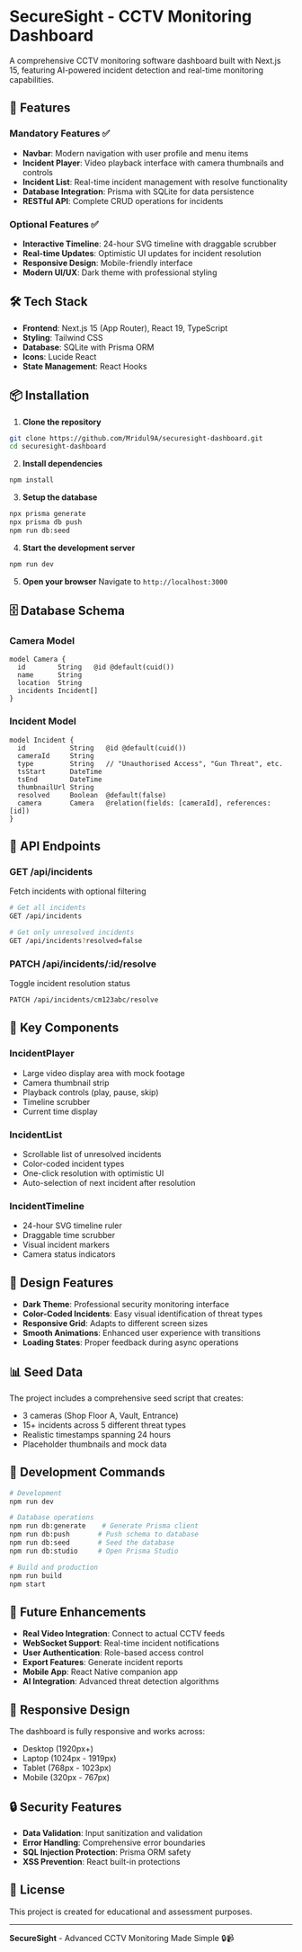 # SecureSight - CCTV Monitoring Dashboard

A comprehensive CCTV monitoring software dashboard built with Next.js 15, featuring AI-powered incident detection and real-time monitoring capabilities.

## 🚀 Features

### Mandatory Features ✅
- **Navbar**: Modern navigation with user profile and menu items
- **Incident Player**: Video playback interface with camera thumbnails and controls
- **Incident List**: Real-time incident management with resolve functionality
- **Database Integration**: Prisma with SQLite for data persistence
- **RESTful API**: Complete CRUD operations for incidents

### Optional Features ✅
- **Interactive Timeline**: 24-hour SVG timeline with draggable scrubber
- **Real-time Updates**: Optimistic UI updates for incident resolution
- **Responsive Design**: Mobile-friendly interface
- **Modern UI/UX**: Dark theme with professional styling

## 🛠️ Tech Stack

- **Frontend**: Next.js 15 (App Router), React 19, TypeScript
- **Styling**: Tailwind CSS
- **Database**: SQLite with Prisma ORM
- **Icons**: Lucide React
- **State Management**: React Hooks

## 📦 Installation

1. **Clone the repository**
```bash
git clone https://github.com/Mridul9A/securesight-dashboard.git
cd securesight-dashboard
```

2. **Install dependencies**
```bash
npm install
```

3. **Setup the database**
```bash
npx prisma generate
npx prisma db push
npm run db:seed
```

4. **Start the development server**
```bash
npm run dev
```

5. **Open your browser**
Navigate to `http://localhost:3000`

## 🗄️ Database Schema

### Camera Model
```prisma
model Camera {
  id        String   @id @default(cuid())
  name      String
  location  String
  incidents Incident[]
}
```

### Incident Model
```prisma
model Incident {
  id           String   @id @default(cuid())
  cameraId     String
  type         String   // "Unauthorised Access", "Gun Threat", etc.
  tsStart      DateTime
  tsEnd        DateTime
  thumbnailUrl String
  resolved     Boolean  @default(false)
  camera       Camera   @relation(fields: [cameraId], references: [id])
}
```

## 🔌 API Endpoints

### GET /api/incidents
Fetch incidents with optional filtering
```bash
# Get all incidents
GET /api/incidents

# Get only unresolved incidents
GET /api/incidents?resolved=false
```

### PATCH /api/incidents/:id/resolve
Toggle incident resolution status
```bash
PATCH /api/incidents/cm123abc/resolve
```

## 🎯 Key Components

### IncidentPlayer
- Large video display area with mock footage
- Camera thumbnail strip
- Playback controls (play, pause, skip)
- Timeline scrubber
- Current time display

### IncidentList
- Scrollable list of unresolved incidents
- Color-coded incident types
- One-click resolution with optimistic UI
- Auto-selection of next incident after resolution

### IncidentTimeline
- 24-hour SVG timeline ruler
- Draggable time scrubber
- Visual incident markers
- Camera status indicators

## 🎨 Design Features

- **Dark Theme**: Professional security monitoring interface
- **Color-Coded Incidents**: Easy visual identification of threat types
- **Responsive Grid**: Adapts to different screen sizes
- **Smooth Animations**: Enhanced user experience with transitions
- **Loading States**: Proper feedback during async operations

## 📊 Seed Data

The project includes a comprehensive seed script that creates:
- 3 cameras (Shop Floor A, Vault, Entrance)
- 15+ incidents across 5 different threat types
- Realistic timestamps spanning 24 hours
- Placeholder thumbnails and mock data

## 🔧 Development Commands

```bash
# Development
npm run dev

# Database operations
npm run db:generate    # Generate Prisma client
npm run db:push       # Push schema to database
npm run db:seed       # Seed the database
npm run db:studio     # Open Prisma Studio

# Build and production
npm run build
npm start
```

## 🌟 Future Enhancements

- **Real Video Integration**: Connect to actual CCTV feeds
- **WebSocket Support**: Real-time incident notifications
- **User Authentication**: Role-based access control
- **Export Features**: Generate incident reports
- **Mobile App**: React Native companion app
- **AI Integration**: Advanced threat detection algorithms

## 📱 Responsive Design

The dashboard is fully responsive and works across:
- Desktop (1920px+)
- Laptop (1024px - 1919px)
- Tablet (768px - 1023px)
- Mobile (320px - 767px)

## 🔒 Security Features

- **Data Validation**: Input sanitization and validation
- **Error Handling**: Comprehensive error boundaries
- **SQL Injection Protection**: Prisma ORM safety
- **XSS Prevention**: React built-in protections

## 📝 License

This project is created for educational and assessment purposes.

---

**SecureSight** - Advanced CCTV Monitoring Made Simple 🔒📹
